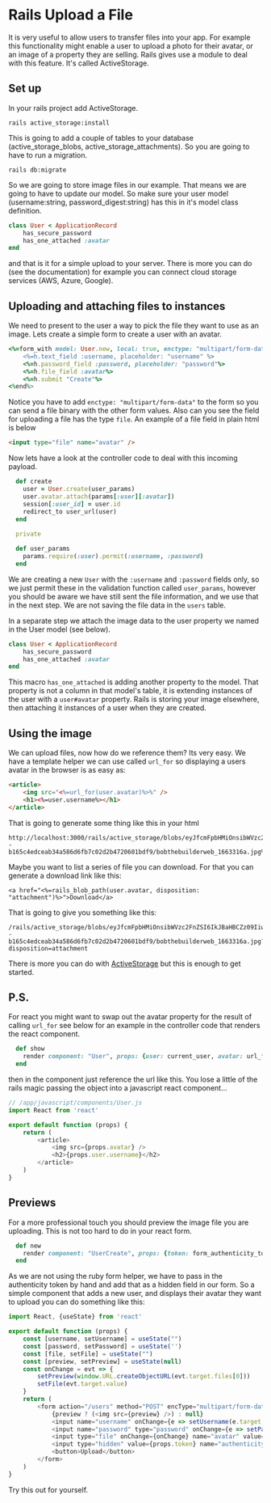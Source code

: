 # Rails Upload a File

It is very useful to allow users to transfer files into your app. For example this functionality might enable a user to upload a photo for their avatar, or an image of a property they are selling. Rails gives use a module to deal with this feature. It's called ActiveStorage.

## Set up

In your rails project add ActiveStorage.

```
rails active_storage:install
```
This is going to add a couple of tables to your database (active_storage_blobs, active_storage_attachments). So you are going to have to run a migration.
```
rails db:migrate
```
So we are going to store image files in our example. That means we are going to have to update our model. So make sure your user model (username:string, password_digest:string) has this in it's model class definition.
```ruby
class User < ApplicationRecord
    has_secure_password
    has_one_attached :avatar
end
```
and that is it for a simple upload to your server. There is more you can do (see the documentation) for example you can connect cloud storage services (AWS, Azure, Google).

## Uploading and attaching files to instances

We need to present to the user a way to pick the file they want to use as an image. Lets create a simple form to create a user with an avatar.
```ruby
<%=form_with model: User.new, local: true, enctype: "multipart/form-data" do |h|%>
    <%=h.text_field :username, placeholder: "username" %>
    <%=h.password_field :password, placeholder: "password"%>
    <%=h.file_field :avatar%>
    <%=h.submit "Create"%>
<%end%>
```
Notice you have to add `enctype: "multipart/form-data"` to the form so you can send a file binary with the other form values. Also can you see the field for uploading a file has the type `file`. An example of a file field in plain html is below
```html
<input type="file" name="avatar" />
```
Now lets have a look at the controller code to deal with this incoming payload.
```ruby
  def create
    user = User.create(user_params)
    user.avatar.attach(params[:user][:avatar])
    session[:user_id] = user.id
    redirect_to user_url(user)
  end
  
  private

  def user_params
    params.require(:user).permit(:username, :password)
  end
```
We are creating a new `User` with the `:username` and `:password` fields only, so we just permit these in the validation function called `user_params`, however you should be aware we have still sent the file information, and we use that in the next step. We are not saving the file data in the `users` table.

In a separate step we attach the image data to the user property we named in the User model (see below).
```ruby
class User < ApplicationRecord
    has_secure_password
    has_one_attached :avatar
end
```
This macro `has_one_attached` is adding another property to the model. That property is not a column in that model's table, it is extending instances of the user with a `user#avatar` property. Rails is storing your image elsewhere, then attaching it instances of a user when they are created.

## Using the image

We can upload files, now how do we reference them? Its very easy. We have a template helper we can use called `url_for` so displaying a users avatar in the browser is as easy as:
```html
<article>
    <img src="<%=url_for(user.avatar)%>%" />
    <h1><%=user.username%></h1>
</article>
```
That is going to generate some thing like this in your html
```
http://localhost:3000/rails/active_storage/blobs/eyJfcmFpbHMiOnsibWVzc2FnZSI6IkJBaHBCZz09IiwiZXhwIjpudWxsLCJwdXIiOiJibG9iX2lkIn19--b165c4edceab34a586d6fb7c02d2b4720601bdf9/bobthebuilderweb_1663316a.jpg%
```
Maybe you want to list a series of file you can download. For that you can generate a download link like this:
```
<a href="<%=rails_blob_path(user.avatar, disposition: "attachment")%>">Download</a>
```
That is going to give you something like this:
```
/rails/active_storage/blobs/eyJfcmFpbHMiOnsibWVzc2FnZSI6IkJBaHBCZz09IiwiZXhwIjpudWxsLCJwdXIiOiJibG9iX2lkIn19--b165c4edceab34a586d6fb7c02d2b4720601bdf9/bobthebuilderweb_1663316a.jpg?disposition=attachment
```
There is more you can do with [ActiveStorage](https://guides.rubyonrails.org/v5.2/active_storage_overview.html) but this is enough to get started.

## P.S.

For react you might want to swap out the avatar property for the result of calling `url_for` see below for an example in the controller code that renders the react component.
```ruby
  def show
    render component: "User", props: {user: current_user, avatar: url_for(current_user.avatar)}
  end
```
then in the component just reference the url like this. You lose a little of the rails magic passing the object into a javascript react component...
```js
// /app/javascript/components/User.js
import React from 'react'

export default function (props) {
    return (
        <article>
            <img src={props.avatar} />
            <h2>{props.user.username}</h2>
        </article>
    )
}
```

## Previews

For a more professional touch you should preview the image file you are uploading. This is not too hard to do in your react form.
```ruby
  def new
    render component: "UserCreate", props: {token: form_authenticity_token}
  end
```
As we are not using the ruby form helper, we have to pass in the authenticity token by hand and add that as a hidden field in our form. So a simple component that adds a new user, and displays their avatar they want to upload you can do something like this:
```js
import React, {useState} from 'react'

export default function (props) {
    const [username, setUsername] = useState("")
    const [password, setPassword] = useState('')
    const [file, setFile] = useState("")
    const [preview, setPreview] = useState(null)
    const onChange = evt => {
        setPreview(window.URL.createObjectURL(evt.target.files[0]))
        setFile(evt.target.value)
    }
    return (
        <form action="/users" method="POST" encType="multipart/form-data">
            {preview ? (<img src={preview} />) : null}
            <input name="username" onChange={e => setUsername(e.target.value)} value={username} />
            <input name="password" type="password" onChange={e => setPassword(e.target.value)} value={password}/>
            <input type="file" onChange={onChange} name="avatar" value={file}/>
            <input type="hidden" value={props.token} name="authenticity_token" />
            <button>Upload</button>
        </form>
    )
}
```
Try this out for yourself.



